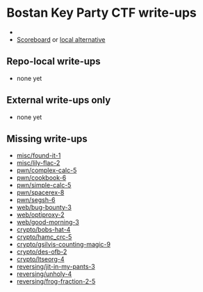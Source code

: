 # Bostan Key Party CTF write-ups

* <TODO>
* [Scoreboard](TODO) or [local alternative](score.txt)

## Repo-local write-ups

* none yet

## External write-ups only

* none yet

## Missing write-ups

* [misc/found-it-1](misc/found-it-1)
* [misc/lily-flac-2](misc/lily-flac-2)
* [pwn/complex-calc-5](pwn/complex-calc-5)
* [pwn/cookbook-6](pwn/cookbook-6)
* [pwn/simple-calc-5](pwn/simple-calc-5)
* [pwn/spacerex-8](pwn/spacerex-8)
* [pwn/segsh-6](pwn/segsh-6)
* [web/bug-bounty-3](web/bug-bounty-3)
* [web/optiproxy-2](web/optiproxy-2)
* [web/good-morning-3](web/good-morning-3)
* [crypto/bobs-hat-4](crypto/bobs-hat-4)
* [crypto/hamc_crc-5](crypto/hamc_crc-5)
* [crypto/gsilvis-counting-magic-9](crypto/gsilvis-counting-magic-9)
* [crypto/des-ofb-2](crypto/des-ofb-2)
* [crypto/ltseorg-4](crypto/ltseorg-4)
* [reversing/jit-in-my-pants-3](reversing/jit-in-my-pants-3)
* [reversing/unholy-4](reversing/unholy-4)
* [reversing/frog-fraction-2-5](reversing/frog-fraction-2-5)
